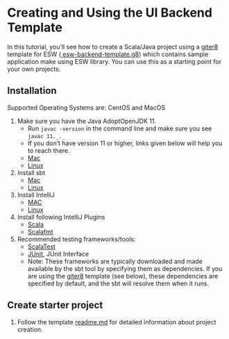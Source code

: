 # Creating and Using the UI Backend Template

In this tutorial, you’ll see how to create a Scala/Java project using a [giter8](http://www.foundweekends.org/giter8/) template for ESW ([
esw-backend-template.g8](https://github.com/tmtsoftware/esw-backend-template.g8)) which contains sample application make using ESW library. 
You can use this as a starting point for your own projects. 

## Installation
Supported Operating Systems are: CentOS and MacOS
 
1. Make sure you have the Java AdoptOpenJDK 11.
    - Run  `javac -version`  in the command line and make sure you see  `javac 11._._`
    - If you don’t have version 11 or higher, links given below will help you to reach there.
    - [Mac](https://github.com/AdoptOpenJDK/homebrew-openjdk)
    - [Linux](https://adoptopenjdk.net/installation.html?variant=openjdk11&jvmVariant=hotspot)                
2. Install sbt
    - [Mac](https://www.scala-sbt.org/1.x/docs/Installing-sbt-on-Mac.html)
    - [Linux](https://www.scala-sbt.org/1.x/docs/Installing-sbt-on-Linux.html)
3. Install IntelliJ 
	- [MAC](https://www.jetbrains.com/idea/download/)
	- [Linux](https://www.jetbrains.com/idea/download/)
4. Install following IntelliJ Plugins
    - [Scala](https://plugins.jetbrains.com/plugin/1347-scala)
    - [Scalafmt](https://plugins.jetbrains.com/plugin/8236-scalafmt)
5. Recommended testing frameworks/tools: 
	- [ScalaTest](https://www.scalatest.org/)
	- [JUnit](https://junit.org/junit4/), JUnit Interface
	- Note: These frameworks are typically downloaded and made available by the sbt tool by specifying them as dependencies.
	If you are using the [giter8](https://github.com/tmtsoftware/esw-backend-template.g8) template (see below), these dependencies are specified by default, and the sbt
	will resolve them when it runs.  


## Create starter project

1. Follow the template [readme.md](https://github.com/tmtsoftware/esw-backend-template.g8/blob/master/README.md) for detailed information about project creation.
